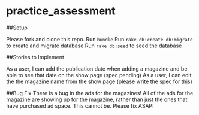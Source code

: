 practice_assessment
===================
##Setup

Please fork and clone this repo.
Run ```bundle```
Run ```rake db:create db:migrate``` to create and migrate database
Run ```rake db:seed``` to seed the database

##Stories to Implement

As a user, I can add the publication date when adding a magazine and be able to see that date on the show page (spec pending)
As a user, I can edit the the magazine name from the show page (please write the spec for this)

##Bug Fix
There is a bug in the ads for the magazines! All of the ads for the magazine are showing up for the magazine, rather than just the ones that have purchased ad space. This cannot be. Please fix ASAP!
